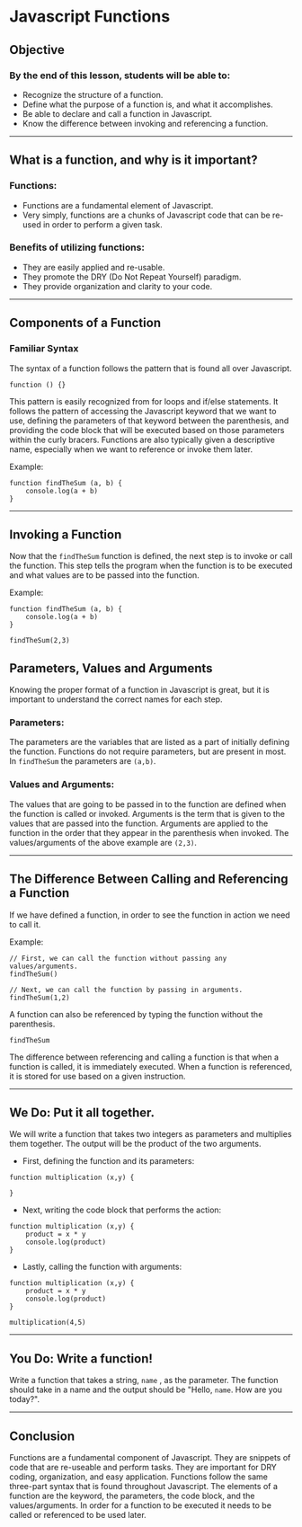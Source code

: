 # Javascript Functions


## Objective

### By the end of this lesson, students will be able to:

- Recognize the structure of a function.
- Define what the purpose of a function is, and what it accomplishes.
- Be able to declare and call a function in Javascript.
- Know the difference between invoking and referencing a function.

--------------
## What is a function, and why is it important?


### Functions:

- Functions are a fundamental element of Javascript.
- Very simply, functions are a chunks of Javascript code that can be re-used in order to perform a given task.

### Benefits of utilizing functions:

- They are easily applied and re-usable.
- They promote the DRY (Do Not Repeat Yourself) paradigm.
- They provide organization and clarity to your code.

----------------
## Components of a Function


### Familiar Syntax

The syntax of a function follows the pattern that is found all over Javascript.

``` 
function () {}

```

This pattern is easily recognized from for loops and if/else statements. It follows the pattern of accessing the Javascript keyword that we want to use, defining the parameters of that keyword between the parenthesis, and providing the code block that will be executed based on those parameters within the curly bracers. Functions are also typically given a descriptive name, especially when we want to reference or invoke them later.

Example:

```
function findTheSum (a, b) {
    console.log(a + b)
}
```
----------
## Invoking a Function


Now that the ```findTheSum``` function is defined, the next step is to invoke or call the function. This step tells the program when the function is to be executed and what values are to be passed into the function.

Example:

```
function findTheSum (a, b) {
    console.log(a + b)
}

findTheSum(2,3)
```

## Parameters, Values and Arguments

Knowing the proper format of a function in Javascript is great, but it is important to understand the correct names for each step. 

### Parameters:

The parameters are the variables that are listed as a part of initially defining the function. Functions do not require parameters, but are present in most. In ```findTheSum``` the parameters are ```(a,b)```.

### Values and Arguments:

The values that are going to be passed in to the function are defined when the function is called or invoked. Arguments is the term that is given to the values that are passed into the function. Arguments are applied to the function in the order that they appear in the parenthesis when invoked. The values/arguments of the above example are ```(2,3)```.

---------
## The Difference Between Calling and Referencing a Function


If we have defined a function, in order to see the function in action we need to call it.

Example:

```
// First, we can call the function without passing any values/arguments.
findTheSum() 

// Next, we can call the function by passing in arguments.
findTheSum(1,2)

```

A function can also be referenced by typing the function without the parenthesis.

```
findTheSum

```

The difference between referencing and calling a function is that when a function is called, it is immediately executed. When a function is referenced, it is stored for use based on a given instruction.

--------
## We Do: Put it all together.


We will write a function that takes two integers as parameters and multiplies them together. The output will be the product of the two arguments.

- First, defining the function and its parameters:

```
function multiplication (x,y) {

}
```
- Next, writing the code block that performs the action:

```
function multiplication (x,y) {
    product = x * y
    console.log(product)
}
```
- Lastly, calling the function with arguments:

```
function multiplication (x,y) {
    product = x * y
    console.log(product)
}

multiplication(4,5)
```
----------
## You Do: Write a function!


Write a function that takes a string, ```name``` , as the parameter. The function should take in a name and the output should be "Hello, ```name```. How are you today?".

----------
## Conclusion


Functions are a fundamental component of Javascript. They are snippets of code that are re-useable and perform tasks. They are important for DRY coding, organization, and easy application. Functions follow the same three-part syntax that is found throughout Javascript. The elements of a function are the keyword, the parameters, the code block, and the values/arguments. In order for a function to be executed it needs to be called or referenced to be used later. 





